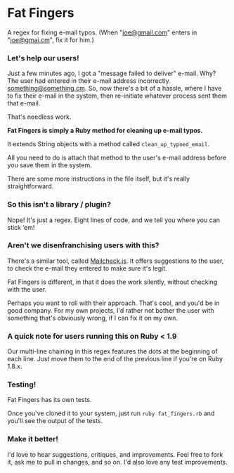 Fat Fingers
===========

A regex for fixing e-mail typos. (When "joe@gmail.com" enters in "joe@gmai.cm", fix it for him.)


### Let's help our users!

Just a few minutes ago, I got a "message failed to deliver" e-mail. Why? The user had entered in their e-mail address incorrectly. something@something.cm. So, now there's a bit of a hassle, where I have to fix their e-mail in the system, then re-initiate whatever process sent them that e-mail.

That's needless work.

**Fat Fingers is simply a Ruby method for cleaning up e-mail typos.**

It extends String objects with a method called `clean_up_typoed_email`.

All you need to do is attach that method to the user's e-mail address before you save them in the system.

There are some more instructions in the file itself, but it's really straightforward.


### So this isn't a library / plugin?

Nope! It's just a regex. Eight lines of code, and we tell you where you can stick &rsquo;em!


### Aren't we disenfranchising users with this?

There's a similar tool, called [Mailcheck.js](https://github.com/Kicksend/mailcheck). It offers suggestions to the user, to check the e-mail they entered to make sure it's legit.

Fat Fingers is different, in that it does the work silently, without checking with the user.

Perhaps you want to roll with their approach. That's cool, and you'd be in good company. For my own projects, I'd rather not bother the user with something that's obviously wrong, if I can fix it on my own.


### A quick note for users running this on Ruby < 1.9

Our multi-line chaining in this regex features the dots at the beginning of each line. Just move them to the end of the previous line if you're on Ruby 1.8.x.


### Testing!

Fat Fingers has its own tests.

Once you've cloned it to your system, just run `ruby fat_fingers.rb` and you'll see the output of the tests.

### Make it better!

I'd love to hear suggestions, critiques, and improvements. Feel free to fork it, ask me to pull in changes, and so on. I'd also love any test improvements.